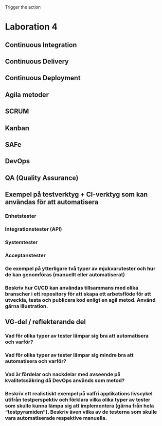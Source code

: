 Trigger the action

# Laboration 4

## Continuous Integration

## Continuous Delivery

## Continuous Deployment

## Agila metoder

## SCRUM

## Kanban

## SAFe

## DevOps

## QA (Quality Assurance)

## Exempel på testverktyg + CI-verktyg som kan användas för att automatisera

### Enhetstester

### Integrationstester (API)

### Systemtester

### Acceptanstester

### Ge exempel på ytterligare två typer av mjukvarutester och hur de kan genomföras (manuellt eller automatiserat)

### Beskriv hur CI/CD kan användas tillsammans med olika branscher i ett repository för att skapa ett arbetsflöde för att utveckla, testa och publicera kod enligt en agil metod. Använd gärna illustration.

## VG-del / reflekterande del

### Vad för olika typer av tester lämpar sig bra att automatisera och varför?

### Vad för olika typer av tester lämpar sig mindre bra att automatisera och varför?

### Vad är fördelar och nackdelar med avseende på kvalitetssäkring då DevOps används som metod?

### Beskriv ett realistiskt exempel på valfri applikations livscykel utifrån testperspektiv och förklara vilka olika typer av tester som skulle kunna lämpa sig att implementera (gärna från hela “testpyramiden”). Beskriv även vilka av de testerna som skulle vara automatiserade respektive manuella.
